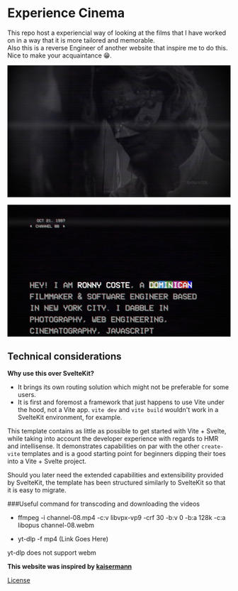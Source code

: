 # Experience Cinema

This repo host a experiencial way of looking at the films that I have worked on in a way that it is more tailored and memorable.</br>
Also this is a reverse Engineer of another website that inspire me to do this. </br>
Nice to make your acquaintance 😁.</br>

![Home](./public/Demo/demo1.jpg)

![Home](./public/Demo/demo2.jpg)

## Technical considerations

**Why use this over SvelteKit?**

- It brings its own routing solution which might not be preferable for some users.
- It is first and foremost a framework that just happens to use Vite under the hood, not a Vite app.
  `vite dev` and `vite build` wouldn't work in a SvelteKit environment, for example.

This template contains as little as possible to get started with Vite + Svelte, while taking into account the developer experience with regards to HMR and intellisense. It demonstrates capabilities on par with the other `create-vite` templates and is a good starting point for beginners dipping their toes into a Vite + Svelte project.

Should you later need the extended capabilities and extensibility provided by SvelteKit, the template has been structured similarly to SvelteKit so that it is easy to migrate.

###Useful command for transcoding and downloading the videos

* ffmpeg -i channel-08.mp4 -c:v libvpx-vp9 -crf 30 -b:v 0 -b:a 128k -c:a libopus channel-08.webm

* yt-dlp -f mp4 (Link Goes Here)

yt-dlp does not support webm

**This website was inspired by [kaisermann](https://kaisermann.me)**

[License](/license)
